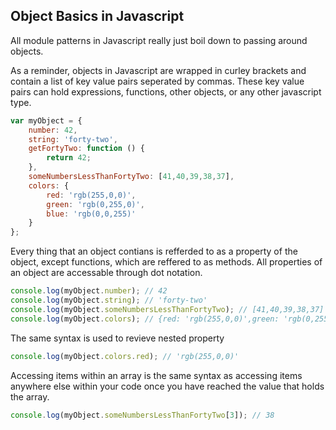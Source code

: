 ## Object Basics in Javascript

All module patterns in Javascript really just boil down to passing around objects.

As a reminder, objects in Javascript are wrapped in curley brackets and contain a list of key value pairs seperated by commas. These key value pairs can hold expressions, functions, other objects, or any other javascript type.

```javascript
var myObject = {
	number: 42,
	string: 'forty-two',
	getFortyTwo: function () {
		return 42;
	},
	someNumbersLessThanFortyTwo: [41,40,39,38,37],
	colors: {
		red: 'rgb(255,0,0)',
		green: 'rgb(0,255,0)',
		blue: 'rgb(0,0,255)'
	}
};
```

Every thing that an object contians is refferded to as a property of the object, except functions, which are reffered to as methods. All properties of an object are accessable through dot notation.

```javascript
console.log(myObject.number); // 42
console.log(myObject.string); // 'forty-two'
console.log(myObject.someNumbersLessThanFortyTwo); // [41,40,39,38,37]
console.log(myObject.colors); // {red: 'rgb(255,0,0)',green: 'rgb(0,255,0)',blue: 'rgb(0,0,255)'}
```

The same syntax is used to revieve nested property

```javascript
console.log(myObject.colors.red); // 'rgb(255,0,0)'
```

Accessing items within an array is the same syntax as accessing items anywhere else within your code once you have reached the value that holds the array.

```javascript
console.log(myObject.someNumbersLessThanFortyTwo[3]); // 38
```

